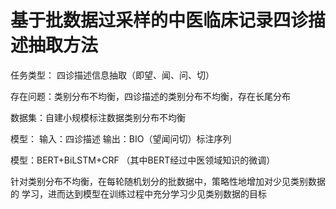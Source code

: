 # 基于批数据过采样的中医临床记录四诊描述抽取方法
任务类型：
    四诊描述信息抽取（即望、闻、问、切）

存在问题：类别分布不均衡，四诊描述的类别分布不均衡，存在长尾分布

数据集：自建小规模标注数据类别分布不均衡

模型：
输入：四诊描述
输出：BIO（望闻问切）标注序列

模型：BERT+BiLSTM+CRF
（其中BERT经过中医领域知识的微调）

针对类别分布不均衡，在每轮随机划分的批数据中，策略性地增加对少见类别数据的 学习，进而达到模型在训练过程中充分学习少见类别数据的目标

